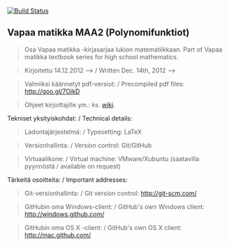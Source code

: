 [![Build Status](https://travis-ci.org/avoimet-oppimateriaalit-ry/vapaa-matikka-maa2.svg?branch=master)](https://travis-ci.org/avoimet-oppimateriaalit-ry/vapaa-matikka-maa2)


## Vapaa matikka MAA2 (Polynomifunktiot)

> Osa Vapaa matikka -kirjasarjaa lukion matematiikkaan. Part of Vapaa matikka textbook series for high school mathematics.

> Kirjoitettu 14.12.2012 --> / Written Dec. 14th, 2012 -->

> Valmiiksi käännetyt pdf-versiot: / Precompiled pdf files: http://goo.gl/7OikD

> Ohjeet kirjoittajille ym.: ks. [wiki](https://github.com/avoimet-oppimateriaalit-ry/vapaa-matikka/wiki).

Tekniset yksityiskohdat: / Technical details:
> Ladontajärjestelmä: / Typesetting: LaTeX

> Versionhallinta: / Version control: Git/GitHub

> Virtuaalikone: / Virtual machine: VMware/Xubuntu (saatavilla pyynnöstä / available on request)

Tärkeitä osoitteita: / Important addresses:
> Git-versionhallinta: / Git version control: http://git-scm.com/

> GitHubin oma Windows-client: / GitHub's own Windows client: http://windows.github.com/

> GitHubin oma OS X -client: / GitHub's own OS X client: http://mac.github.com/
